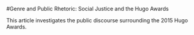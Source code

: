 #Genre and Public Rhetoric: Social Justice and the Hugo Awards

This article investigates the public discourse surrounding the 2015 Hugo Awards. 
